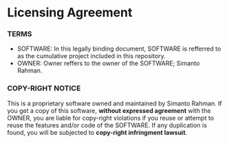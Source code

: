 # Licensing Agreement

### TERMS
- SOFTWARE: In this legally binding document, SOFTWARE is refferred to as the cumulative project included in this repository.
- OWNER: Owner reffers to the owner of the SOFTWARE; Simanto Rahman.

### COPY-RIGHT NOTICE
This is a proprietary software owned and maintained by Simanto Rahman. If you get a copy of this software, **without expressed agreement** with the OWNER, you are liable for copy-right violations if you reuse or attempt to reuse the features and/or code of the SOFTWARE. If any duplication is found, you will be subjected to **copy-right infringment lawsuit**.